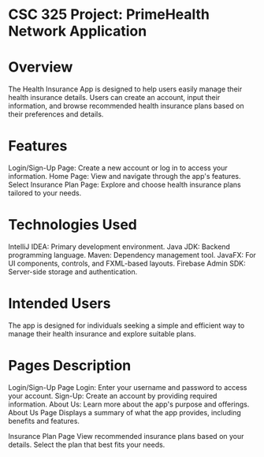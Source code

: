 # CSC 325 Project: PrimeHealth Network Application

# Overview
The Health Insurance App is designed to help users easily manage their health insurance details. Users can create an account, input their information, and browse recommended health insurance plans based on their preferences and details.

# Features
Login/Sign-Up Page: Create a new account or log in to access your information.
Home Page: View and navigate through the app's features.
Select Insurance Plan Page: Explore and choose health insurance plans tailored to your needs.
# Technologies Used
IntelliJ IDEA: Primary development environment.
Java JDK: Backend programming language.
Maven: Dependency management tool.
JavaFX: For UI components, controls, and FXML-based layouts.
Firebase Admin SDK: Server-side storage and authentication.
# Intended Users
The app is designed for individuals seeking a simple and efficient way to manage their health insurance and explore suitable plans.
# Pages Description
Login/Sign-Up Page
Login: Enter your username and password to access your account.
Sign-Up: Create an account by providing required information.
About Us: Learn more about the app's purpose and offerings.
About Us Page
Displays a summary of what the app provides, including benefits and features.

Insurance Plan Page
View recommended insurance plans based on your details.
Select the plan that best fits your needs.
